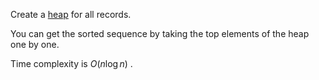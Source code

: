Create a [heap](../ds/heap.md) for all records.

You can get the sorted sequence by taking the top elements of the heap one by one.

Time complexity is $O(n\log n)$ .
